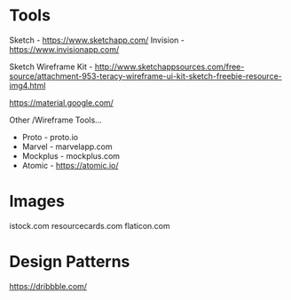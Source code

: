 Tools
=====

Sketch - https://www.sketchapp.com/
Invision - https://www.invisionapp.com/

Sketch Wireframe Kit - http://www.sketchappsources.com/free-source/attachment-953-teracy-wireframe-ui-kit-sketch-freebie-resource-img4.html

https://material.google.com/

Other /Wireframe Tools...
* Proto - proto.io 
* Marvel - marvelapp.com 
* Mockplus - mockplus.com 
* Atomic - https://atomic.io/

Images
======

istock.com
resourcecards.com
flaticon.com

Design Patterns
===============

https://dribbble.com/
